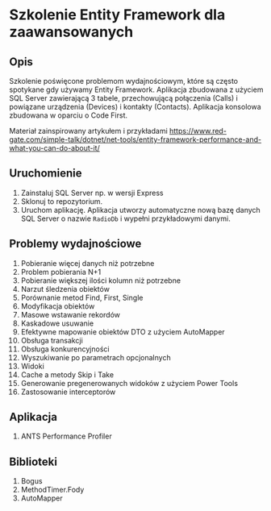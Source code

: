 # Szkolenie Entity Framework dla zaawansowanych

## Opis
Szkolenie poświęcone problemom wydajnościowym, które są często spotykane gdy używamy Entity Framework.
Aplikacja zbudowana z użyciem SQL Server zawierającą 3 tabele, przechowującą połączenia (Calls) i powiązane urządzenia (Devices) i kontakty (Contacts).
Aplikacja konsolowa zbudowana w oparciu o Code First.

Materiał zainspirowany artykułem i przykładami
https://www.red-gate.com/simple-talk/dotnet/net-tools/entity-framework-performance-and-what-you-can-do-about-it/

## Uruchomienie
1. Zainstaluj SQL Server np. w wersji Express
2. Sklonuj to repozytorium.
3. Uruchom aplikację. Aplikacja utworzy automatyczne nową bazę danych SQL Server o nazwie `RadioDb` i wypełni przykładowymi danymi.

## Problemy wydajnościowe
1. Pobieranie więcej danych niż potrzebne
2. Problem pobierania N+1
3. Pobieranie większej ilości kolumn niż potrzebne
4. Narzut śledzenia obiektów
5. Porównanie metod Find, First, Single
6. Modyfikacja obiektów
7. Masowe wstawanie rekordów
8. Kaskadowe usuwanie
9. Efektywne mapowanie obiektów DTO z użyciem AutoMapper
10. Obsługa transakcji
11. Obsługa konkurencyjności
12. Wyszukiwanie po parametrach opcjonalnych
13. Widoki
14. Cache a metody Skip i Take
15. Generowanie pregenerowanych widoków z użyciem Power Tools
16. Zastosowanie interceptorów

## Aplikacja
1. ANTS Performance Profiler

## Biblioteki
1. Bogus
2. MethodTimer.Fody
3. AutoMapper


